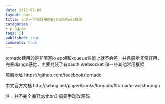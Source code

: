 ```yaml
---
date: 2012-07-05
layout: post
title: 分享一个很好用的python的web框架
categories:
- program
tags: []
published: true
comments: true
---
```

<p>tornado使用的是非阻塞io epoll和kqueue性能上就不会差，并且感觉非常好用，完暴django感觉，主要封装了有oauth websocket 和一些其他常用框架</p>

<p>项目地址 https://github.com/facebook/tornado</p>

<p>中文官方文档 http://sebug.net/paper/books/tornado/#tornado-walkthrough</p>

<p>注：并不完全兼容python3 需要手动改源码</p>
